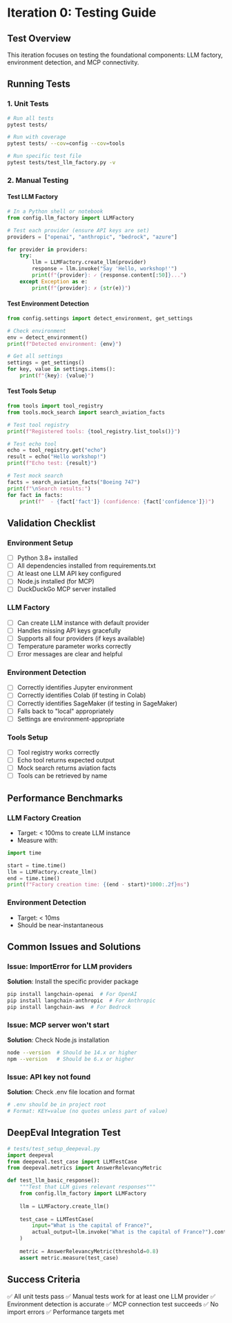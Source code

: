# Iteration 0: Testing Guide

## Test Overview
This iteration focuses on testing the foundational components: LLM factory, environment detection, and MCP connectivity.

## Running Tests

### 1. Unit Tests
```bash
# Run all tests
pytest tests/

# Run with coverage
pytest tests/ --cov=config --cov=tools

# Run specific test file
pytest tests/test_llm_factory.py -v
```

### 2. Manual Testing

#### Test LLM Factory
```python
# In a Python shell or notebook
from config.llm_factory import LLMFactory

# Test each provider (ensure API keys are set)
providers = ["openai", "anthropic", "bedrock", "azure"]

for provider in providers:
    try:
        llm = LLMFactory.create_llm(provider)
        response = llm.invoke("Say 'Hello, workshop!'")
        print(f"{provider}: ✓ {response.content[:50]}...")
    except Exception as e:
        print(f"{provider}: ✗ {str(e)}")
```

#### Test Environment Detection
```python
from config.settings import detect_environment, get_settings

# Check environment
env = detect_environment()
print(f"Detected environment: {env}")

# Get all settings
settings = get_settings()
for key, value in settings.items():
    print(f"{key}: {value}")
```

#### Test Tools Setup
```python
from tools import tool_registry
from tools.mock_search import search_aviation_facts

# Test tool registry
print(f"Registered tools: {tool_registry.list_tools()}")

# Test echo tool
echo = tool_registry.get("echo")
result = echo("Hello workshop!")
print(f"Echo test: {result}")

# Test mock search
facts = search_aviation_facts("Boeing 747")
print(f"\nSearch results:")
for fact in facts:
    print(f"  - {fact['fact']} (confidence: {fact['confidence']})")
```

## Validation Checklist

### Environment Setup
- [ ] Python 3.8+ installed
- [ ] All dependencies installed from requirements.txt
- [ ] At least one LLM API key configured
- [ ] Node.js installed (for MCP)
- [ ] DuckDuckGo MCP server installed

### LLM Factory
- [ ] Can create LLM instance with default provider
- [ ] Handles missing API keys gracefully
- [ ] Supports all four providers (if keys available)
- [ ] Temperature parameter works correctly
- [ ] Error messages are clear and helpful

### Environment Detection
- [ ] Correctly identifies Jupyter environment
- [ ] Correctly identifies Colab (if testing in Colab)
- [ ] Correctly identifies SageMaker (if testing in SageMaker)
- [ ] Falls back to "local" appropriately
- [ ] Settings are environment-appropriate

### Tools Setup
- [ ] Tool registry works correctly
- [ ] Echo tool returns expected output
- [ ] Mock search returns aviation facts
- [ ] Tools can be retrieved by name

## Performance Benchmarks

### LLM Factory Creation
- Target: < 100ms to create LLM instance
- Measure with:
```python
import time

start = time.time()
llm = LLMFactory.create_llm()
end = time.time()
print(f"Factory creation time: {(end - start)*1000:.2f}ms")
```

### Environment Detection
- Target: < 10ms
- Should be near-instantaneous

## Common Issues and Solutions

### Issue: ImportError for LLM providers
**Solution**: Install the specific provider package
```bash
pip install langchain-openai  # For OpenAI
pip install langchain-anthropic  # For Anthropic
pip install langchain-aws  # For Bedrock
```

### Issue: MCP server won't start
**Solution**: Check Node.js installation
```bash
node --version  # Should be 14.x or higher
npm --version   # Should be 6.x or higher
```

### Issue: API key not found
**Solution**: Check .env file location and format
```bash
# .env should be in project root
# Format: KEY=value (no quotes unless part of value)
```

## DeepEval Integration Test

```python
# tests/test_setup_deepeval.py
import deepeval
from deepeval.test_case import LLMTestCase
from deepeval.metrics import AnswerRelevancyMetric

def test_llm_basic_response():
    """Test that LLM gives relevant responses"""
    from config.llm_factory import LLMFactory
    
    llm = LLMFactory.create_llm()
    
    test_case = LLMTestCase(
        input="What is the capital of France?",
        actual_output=llm.invoke("What is the capital of France?").content
    )
    
    metric = AnswerRelevancyMetric(threshold=0.8)
    assert metric.measure(test_case)
```

## Success Criteria
✅ All unit tests pass
✅ Manual tests work for at least one LLM provider
✅ Environment detection is accurate
✅ MCP connection test succeeds
✅ No import errors
✅ Performance targets met